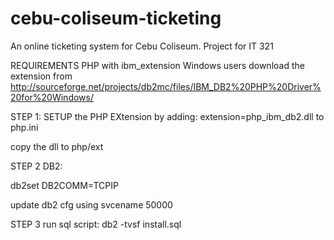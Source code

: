 cebu-coliseum-ticketing
=======================

An online ticketing system for Cebu Coliseum. Project for IT 321

REQUIREMENTS
PHP with ibm_extension
	Windows users download the extension from http://sourceforge.net/projects/db2mc/files/IBM_DB2%20PHP%20Driver%20for%20Windows/

	
STEP 1:
SETUP the PHP EXtension by adding:
extension=php_ibm_db2.dll
to php.ini

copy the dll to php/ext

STEP 2
DB2:

db2set DB2COMM=TCPIP

update db2 cfg using svcename 50000


STEP 3
run sql script: db2 -tvsf install.sql
